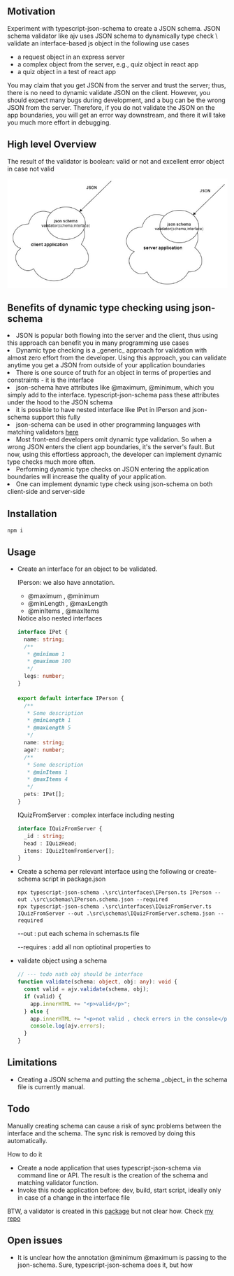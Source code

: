 <h2>Motivation</h2>
Experiment with typescript-json-schema to create a JSON schema. JSON schema validator like ajv uses JSON schema to dynamically type check \ validate an interface-based js object in the following use cases

<ul>
<li>a request object in an express server</li>
<li>a complex object from the server, e.g., quiz object in react app</li>
 <li>a quiz object in a test of react app</li>
</ul> 

<p>You may claim that you get JSON from the server and trust the server; thus, there is no need to dynamic validate JSON on the client. However, you should expect many bugs during development, and a bug can be the wrong JSON from the server. Therefore, if you do not validate the JSON on the app boundaries, you will get an error way downstream, and there it will take you much more effort in debugging.
</p>

<h2>High level Overview</h2>
The result of the validator is boolean: valid or not and excellent error object in case not valid
 

![Screenshot](./figs/json-schema.jpg)

<h2>Benefits of dynamic type checking using json-schema</h2>

<li>JSON is popular both flowing into the server and the client, thus using this approach can benefit you in many programming use cases
</li>

<li> Dynamic type checking is a _generic_ approach for validation with almost zero effort from the developer. Using this approach, you can validate anytime you get a JSON from outside of your application boundaries
</li>

<li>There is one source of truth for an object in terms of properties and constraints - it is the interface</li>

<li>json-schema have attributes like @maximum, @minimum, which you simply add to the interface. typescript-json-schema
pass these attributes under the hood to the JSON schema 
</li>

<li>it is possible to have nested interface like IPet in IPerson and json-schema support this fully</li>
<li>json-schema can be used in other programming languages with matching validators <a href='https://json-schema.org/implementations.html'>here</a></li>

<li>Most front-end developers omit dynamic type validation. So when a wrong JSON enters the client app boundaries, it's the server's fault. But now, using this effortless approach, the developer can implement dynamic type checks much more often.
</li>
<li>Performing dynamic type checks on JSON entering the application boundaries will increase the quality of your application.</li>
<li>One can implement dynamic type check using json-schema on both client-side and server-side
</li>

<h2>Installation</h2>

```
npm i
```

<h2>Usage</h2>
<ul>

<li>
Create an interface for an object to be validated.

IPerson: we also have annotation. 
<ul>
<li>@maximum , @minimum</li>
<li>@minLength , @maxLength</li>
<li>@minItems , @maxItems</li>

</ul>
Notice also nested interfaces


```ts
interface IPet {
  name: string;
  /**
   * @minimum 1
   * @maximum 100
   */
  legs: number;
}

export default interface IPerson {
  /**
   * Some description
   * @minLength 1
   * @maxLength 5
   */
  name: string;
  age?: number;
  /**
   * Some description
   * @minItems 1
   * @maxItems 4
   */
  pets: IPet[];
}
```

IQuizFromServer : complex interface including nesting

```ts
interface IQuizFromServer {
  _id : string;
  head : IQuizHead;
  items: IQuizItemFromServer[];
}

```

</li>

<li>
Create a schema per relevant interface using the following or create-schema script in package.json

```
npx typescript-json-schema .\src\interfaces\IPerson.ts IPerson --out .\src\schemas\IPerson.schema.json --required 
npx typescript-json-schema .\src\interfaces\IQuizFromServer.ts IQuizFromServer --out .\src\schemas\IQuizFromServer.schema.json --required 
```

<p>--out : put each schema in schemas.ts file</p>
<p>--requires : add all non optiotinal properties to </p>


</li>
<li>
validate object using a schema

```ts
// --- todo nath obj should be interface
function validate(schema: object, obj: any): void {
  const valid = ajv.validate(schema, obj);
  if (valid) {
    app.innerHTML += "<p>valid</p>";
  } else {
    app.innerHTML += "<p>not valid , check errors in the console</p>";
    console.log(ajv.errors);
  }
}
```

</li>

</ul>



<h2>Limitations</h2>
<ul>
<li>Creating a JSON schema and putting the schema _object_ in the schema file is currently manual.</li>
</ul>

<h2>Todo</h2>
Manually creating schema can cause a risk of sync problems between the interface and the schema. The sync risk is removed by doing this automatically. 
<p>How to do it</p>
<ul>
<li>Create a node application that uses typescript-json-schema via command line or API. The result is the creation of the schema and matching validator function.</li>
<li>Invoke this node application before: dev, build, start script, ideally only in case of a change in the interface file</li>
</ul> 

BTW, a validator is created in this <a href='https://www.npmjs.com/package/typescript-json-validator'>package</a> but not clear how. Check <a href='https://github.com/NathanKr/typescript-json-validator-playground'>my repo</a> 


<h2>Open issues</h2>
<ul>
<li>It is unclear how the annotation @minimum @maximum is passing to the json-schema. Sure, typescript-json-schema does it, but how 
</li>
</ul>